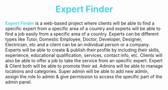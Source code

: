 <h1 style="color: #4cd3e3; text-align: center;">Expert Finder</h1>

<span style="color: #4cd3e3">**Expert Finder**</span> is a web-based project where clients will be able to find a specific expert from a specific area of a country and experts will be able to find a job easily from a specific area of a country. Experts can be different types like Tutor, Domestic Employee, Doctor, Developer, Designer, Electrician, etc and a client can be an individual person or a company. 
                                                                                                           Experts will be able to create & publish their profile by including their skills, experience, educational qualification, services, contact info, etc. Clients will also be able to offer a job to take the service from an specific expert. Expert & Client both will be able to promote their ad. 
                                                                                                           Admins will be able to manage locations and categories. Super admin will be able to add new admin, assign the role to admin & give permission to access the specific part of the admin panel.
